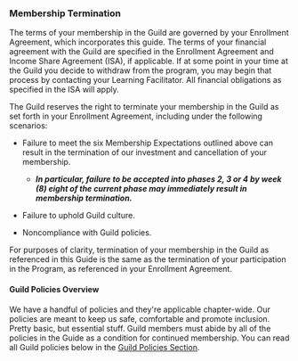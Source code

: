 ### **Membership Termination**

The terms of your membership in the Guild are governed by your Enrollment Agreement, which incorporates this guide. The terms of your financial agreement with the Guild are specified in the Enrollment Agreement and Income Share Agreement \(ISA\), if applicable. If at some point in your time at the Guild you decide to withdraw from the program, you may begin that process by contacting your Learning Facilitator. All financial obligations as specified in the ISA will apply.

The Guild reserves the right to terminate your membership in the Guild as set forth in your Enrollment Agreement, including under the following scenarios:

* Failure to meet the six Membership Expectations outlined above can result in the termination of our investment and cancellation of your membership.

  * _**In particular, failure to be accepted into phases 2, 3 or 4 by week \(8\) eight of the current phase may immediately result in membership termination.**_

* Failure to uphold Guild culture.

* Noncompliance with Guild policies.

For purposes of clarity, termination of your membership in the Guild as referenced in this Guide is the same as the termination of your participation in the Program, as referenced in your Enrollment Agreement.

#### **Guild Policies Overview**

We have a handful of policies and they're applicable chapter-wide. Our policies are meant to keep us safe, comfortable and promote inclusion. Pretty basic, but essential stuff. Guild members must abide by all of the policies in the Guide as a condition for continued membership. You can read all Guild policies below in the [Guild Policies Section](/Policies/README.md).

